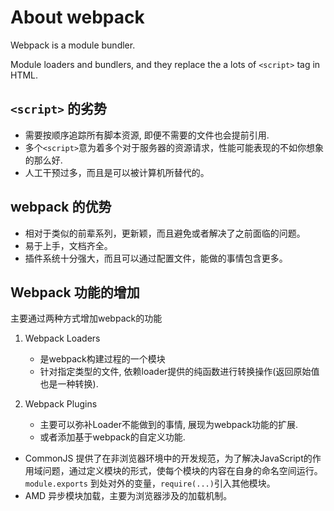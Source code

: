 
# About webpack
Webpack is a module bundler.

Module loaders and bundlers, and they replace the a lots of `<script>` tag in HTML.

## `<script>` 的劣势

* 需要按顺序追踪所有脚本资源, 即便不需要的文件也会提前引用.
* 多个`<script>`意为着多个对于服务器的资源请求，性能可能表现的不如你想象的那么好.
* 人工干预过多，而且是可以被计算机所替代的。

## webpack 的优势

* 相对于类似的前辈系列，更新颖，而且避免或者解决了之前面临的问题。
* 易于上手，文档齐全。
* 插件系统十分强大，而且可以通过配置文件，能做的事情包含更多。

## Webpack 功能的增加
主要通过两种方式增加webpack的功能

1. Webpack Loaders
    - 是webpack构建过程的一个模块
    - 针对指定类型的文件, 依赖loader提供的纯函数进行转换操作(返回原始值也是一种转换).

2. Webpack Plugins
    - 主要可以弥补Loader不能做到的事情, 展现为webpack功能的扩展.
    - 或者添加基于webpack的自定义功能.

* CommonJS 提供了在非浏览器环境中的开发规范，为了解决JavaScript的作用域问题，通过定义模块的形式，使每个模块的内容在自身的命名空间运行。`module.exports` 到处对外的变量，`require(...)`引入其他模块。
* AMD 异步模块加载，主要为浏览器涉及的加载机制。

